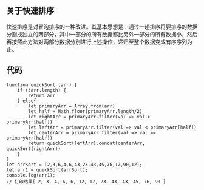 ## 关于快速排序

快速排序是对冒泡排序的一种改进。其基本思想是：通过一趟排序将要排序的数据分割成独立的两部分，其中一部分的所有数据都比另外一部分的所有数据小，然后再按照此方法对两部分数据分别进行上述操作，递归至整个数据变成有序序列为止。

## 代码

```
function quickSort (arr) {
    if (!arr.length) {
        return arr
    } else{
        let primaryArr = Array.from(arr)
        let half = Math.floor(primaryArr.length/2)
        let rightArr = primaryArr.filter(val => val > primaryArr[half])
        let leftArr = primaryArr.filter(val => val < primaryArr[half])
        let centerArr = primaryArr.filter(val => val == primaryArr[half])        
        return quickSort(leftArr).concat(centerArr, quickSort(rightArr))
    }
}
let arrSort = [2,3,6,4,6,43,23,43,45,76,17,90,12];
let arr1 = quickSort(arrSort);
console.log(arr1);
// 打印结果[ 2, 3, 4, 6, 6, 12, 17, 23, 43, 43, 45, 76, 90 ]
```
